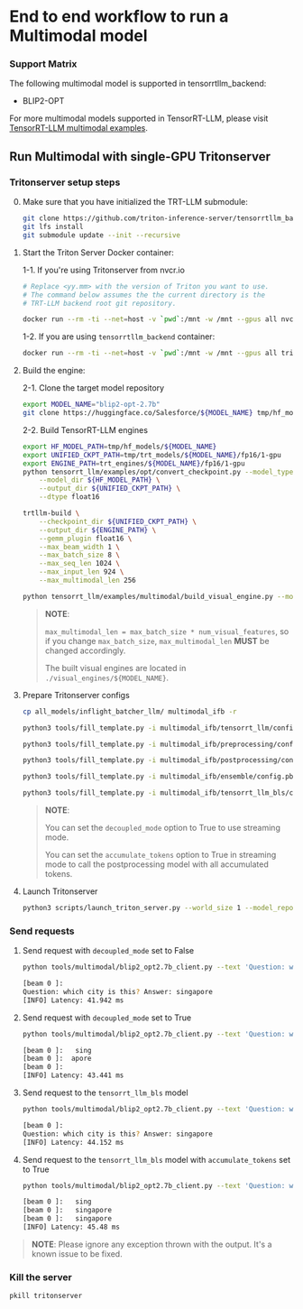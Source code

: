 # End to end workflow to run a Multimodal model

### Support Matrix
The following multimodal model is supported in tensorrtllm_backend:
* BLIP2-OPT

For more multimodal models supported in TensorRT-LLM, please visit [TensorRT-LLM multimodal examples](https://github.com/NVIDIA/TensorRT-LLM/tree/main/examples/multimodal).

## Run Multimodal with single-GPU Tritonserver
### Tritonserver setup steps
0. Make sure that you have initialized the TRT-LLM submodule:

    ```bash
    git clone https://github.com/triton-inference-server/tensorrtllm_backend.git && cd tensorrtllm_backend
    git lfs install
    git submodule update --init --recursive
    ```

1. Start the Triton Server Docker container:

    1-1. If you're using Tritonserver from nvcr.io
    ```bash
    # Replace <yy.mm> with the version of Triton you want to use.
    # The command below assumes the the current directory is the
    # TRT-LLM backend root git repository.

    docker run --rm -ti --net=host -v `pwd`:/mnt -w /mnt --gpus all nvcr.io/nvidia/tritonserver:\<yy.mm\>-trtllm-python-py3 bash
    ```
    1-2. If you are using `tensorrtllm_backend` container:
    ```bash
    docker run --rm -ti --net=host -v `pwd`:/mnt -w /mnt --gpus all triton_trt_llm
    ```

2. Build the engine:

    2-1. Clone the target model repository
    ```bash
    export MODEL_NAME="blip2-opt-2.7b"
    git clone https://huggingface.co/Salesforce/${MODEL_NAME} tmp/hf_models/${MODEL_NAME}
    ```
    2-2. Build TensorRT-LLM engines
    ```bash
    export HF_MODEL_PATH=tmp/hf_models/${MODEL_NAME}
    export UNIFIED_CKPT_PATH=tmp/trt_models/${MODEL_NAME}/fp16/1-gpu
    export ENGINE_PATH=trt_engines/${MODEL_NAME}/fp16/1-gpu
    python tensorrt_llm/examples/opt/convert_checkpoint.py --model_type blip2 \
        --model_dir ${HF_MODEL_PATH} \
        --output_dir ${UNIFIED_CKPT_PATH} \
        --dtype float16

    trtllm-build \
        --checkpoint_dir ${UNIFIED_CKPT_PATH} \
        --output_dir ${ENGINE_PATH} \
        --gemm_plugin float16 \
        --max_beam_width 1 \
        --max_batch_size 8 \
        --max_seq_len 1024 \
        --max_input_len 924 \
        --max_multimodal_len 256

    python tensorrt_llm/examples/multimodal/build_visual_engine.py --model_type blip2 --model_path ${HF_MODEL_PATH} --max_batch_size 8
    ```

    > **NOTE**:
    >
    > `max_multimodal_len = max_batch_size * num_visual_features`, so if you change `max_batch_size`, `max_multimodal_len` **MUST** be changed accordingly.
    >
    > The built visual engines are located in `./visual_engines/${MODEL_NAME}`.

3. Prepare Tritonserver configs

    ```bash
    cp all_models/inflight_batcher_llm/ multimodal_ifb -r

    python3 tools/fill_template.py -i multimodal_ifb/tensorrt_llm/config.pbtxt triton_backend:tensorrtllm,triton_max_batch_size:8,decoupled_mode:False,max_beam_width:1,engine_dir:${ENGINE_PATH},enable_kv_cache_reuse:False,batching_strategy:inflight_fused_batching,max_queue_delay_microseconds:0,enable_chunked_context:False

    python3 tools/fill_template.py -i multimodal_ifb/preprocessing/config.pbtxt tokenizer_dir:${HF_MODEL_PATH},triton_max_batch_size:8,preprocessing_instance_count:1,visual_model_path:visual_engines/${MODEL_NAME},engine_dir:${ENGINE_PATH}

    python3 tools/fill_template.py -i multimodal_ifb/postprocessing/config.pbtxt tokenizer_dir:${HF_MODEL_PATH},triton_max_batch_size:8,postprocessing_instance_count:1

    python3 tools/fill_template.py -i multimodal_ifb/ensemble/config.pbtxt triton_max_batch_size:8

    python3 tools/fill_template.py -i multimodal_ifb/tensorrt_llm_bls/config.pbtxt triton_max_batch_size:8,decoupled_mode:False,bls_instance_count:1,accumulate_tokens:False,tensorrt_llm_model_name:tensorrt_llm
    ```
    > **NOTE**:
    >
    > You can set the `decoupled_mode` option to True to use streaming mode.
    >
    > You can set the `accumulate_tokens` option to True in streaming mode to call the postprocessing model with all accumulated tokens.

4. Launch Tritonserver

    ```bash
    python3 scripts/launch_triton_server.py --world_size 1 --model_repo=multimodal_ifb/
    ```

### Send requests
1. Send request with `decoupled_mode` set to False
    ```bash
    python tools/multimodal/blip2_opt2.7b_client.py --text 'Question: which city is this? Answer:' --image 'https://storage.googleapis.com/sfr-vision-language-research/LAVIS/assets/merlion.png' --request-output-len 16

    [beam 0 ]:
    Question: which city is this? Answer: singapore
    [INFO] Latency: 41.942 ms
    ```
2. Send request with `decoupled_mode` set to True
    ```bash
    python tools/multimodal/blip2_opt2.7b_client.py --text 'Question: which city is this? Answer:' --image 'https://storage.googleapis.com/sfr-vision-language-research/LAVIS/assets/merlion.png' --request-output-len 16 --streaming

    [beam 0 ]:   sing
    [beam 0 ]:  apore
    [beam 0 ]:
    [INFO] Latency: 43.441 ms
    ```
3. Send request to the `tensorrt_llm_bls` model
    ```bash
    python tools/multimodal/blip2_opt2.7b_client.py --text 'Question: which city is this? Answer:' --image 'https://storage.googleapis.com/sfr-vision-language-research/LAVIS/assets/merlion.png' --request-output-len 16 --use_bls

    [beam 0 ]:
    Question: which city is this? Answer: singapore
    [INFO] Latency: 44.152 ms
    ```

4. Send request to the `tensorrt_llm_bls` model with `accumulate_tokens` set to True
    ```bash
    python tools/multimodal/blip2_opt2.7b_client.py --text 'Question: which city is this? Answer:' --image 'https://storage.googleapis.com/sfr-vision-language-research/LAVIS/assets/merlion.png' --request-output-len 16 --use_bls --streaming

    [beam 0 ]:   sing
    [beam 0 ]:   singapore
    [beam 0 ]:   singapore
    [INFO] Latency: 45.48 ms
    ```

> **NOTE**:
> Please ignore any exception thrown with the output. It's a known issue to be fixed.

### Kill the server
```bash
pkill tritonserver
```

